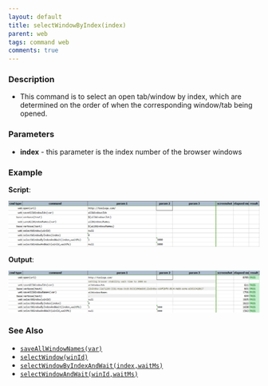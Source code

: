 ```yaml
---
layout: default
title: selectWindowByIndex(index)
parent: web
tags: command web
comments: true
---
```


### Description

- This command is to select an open tab/window by index, which are determined on the order of when the corresponding window/tab being opened.

### Parameters

- **index** - this parameter is the index number of the browser windows 

### Example

**Script**:<br/>

![](image/selectWindowByIndex_01.png)

**Output**:<br/>

![](image/selectWindowByIndex_02.png)

### See Also

- [`saveAllWindowNames(var)`](saveAllWindowNames(var))
- [`selectWindow(winId)`](selectWindow(winId))
- [`selectWindowByIndexAndWait(index,waitMs)`](selectWindowByIndexAndWait(index,waitMs))
- [`selectWindowAndWait(winId,waitMs)`](selectWindowAndWait(winId,waitMs))